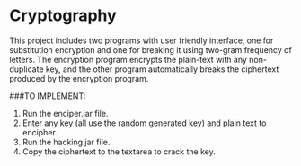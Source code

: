 # Cryptography

This project includes two programs with user friendly interface, one for substitution encryption and one for breaking it using two-gram frequency of letters. The encryption program encrypts the plain-text with any non-duplicate key, and the other program automatically breaks the ciphertext produced by the encryption program.

###TO IMPLEMENT:

 1. Run the enciper.jar file.
 2. Enter any key (all use the random generated key) and plain text to encipher.
 3. Run the hacking.jar file.
 4. Copy the ciphertext to the textarea to crack the key.
